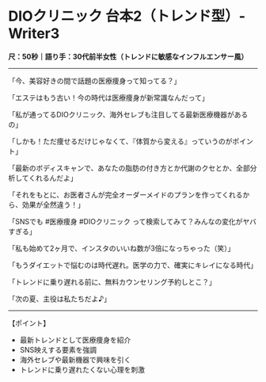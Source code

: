 # DIOクリニック 台本2（トレンド型）- Writer3
**尺：50秒｜語り手：30代前半女性（トレンドに敏感なインフルエンサー風）**

---

「今、美容好きの間で話題の医療痩身って知ってる？」

「エステはもう古い！今の時代は医療痩身が新常識なんだって」

「私が通ってるDIOクリニック、海外セレブも注目してる最新医療機器があるの」

「しかも！ただ痩せるだけじゃなくて、『体質から変える』っていうのがポイント」

「最新のボディスキャンで、あなたの脂肪の付き方とか代謝のクセとか、全部分析してくれるんだよ」

「それをもとに、お医者さんが完全オーダーメイドのプランを作ってくれるから、効果が全然違う！」

「SNSでも #医療痩身 #DIOクリニック って検索してみて？みんなの変化がヤバすぎる」

「私も始めて2ヶ月で、インスタのいいね数が3倍になっちゃった（笑）」

「もうダイエットで悩むのは時代遅れ。医学の力で、確実にキレイになる時代」

「トレンドに乗り遅れる前に、無料カウンセリング予約しとこ？」

「次の夏、主役は私たちだよ♪」

---

【ポイント】
- 最新トレンドとして医療痩身を紹介
- SNS映えする要素を強調
- 海外セレブや最新機器で興味を引く
- トレンドに乗り遅れたくない心理を刺激